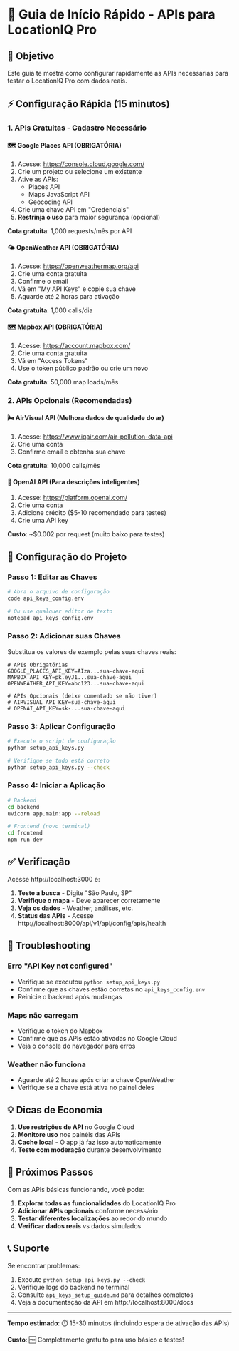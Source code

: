 # 🚀 Guia de Início Rápido - APIs para LocationIQ Pro

## 🎯 Objetivo
Este guia te mostra como configurar rapidamente as APIs necessárias para testar o LocationIQ Pro com dados reais.

## ⚡ Configuração Rápida (15 minutos)

### 1. APIs Gratuitas - Cadastro Necessário

#### 🗺️ Google Places API (OBRIGATÓRIA)
1. Acesse: https://console.cloud.google.com/
2. Crie um projeto ou selecione um existente
3. Ative as APIs:
   - Places API
   - Maps JavaScript API  
   - Geocoding API
4. Crie uma chave API em "Credenciais"
5. **Restrinja o uso** para maior segurança (opcional)

**Cota gratuita**: 1,000 requests/mês por API

#### 🌤️ OpenWeather API (OBRIGATÓRIA)
1. Acesse: https://openweathermap.org/api
2. Crie uma conta gratuita
3. Confirme o email
4. Vá em "My API Keys" e copie sua chave
5. Aguarde até 2 horas para ativação

**Cota gratuita**: 1,000 calls/dia

#### 🗺️ Mapbox API (OBRIGATÓRIA)
1. Acesse: https://account.mapbox.com/
2. Crie uma conta gratuita
3. Vá em "Access Tokens"
4. Use o token público padrão ou crie um novo

**Cota gratuita**: 50,000 map loads/mês

### 2. APIs Opcionais (Recomendadas)

#### 🌬️ AirVisual API (Melhora dados de qualidade do ar)
1. Acesse: https://www.iqair.com/air-pollution-data-api
2. Crie uma conta
3. Confirme email e obtenha sua chave

**Cota gratuita**: 10,000 calls/mês

#### 🤖 OpenAI API (Para descrições inteligentes)
1. Acesse: https://platform.openai.com/
2. Crie uma conta
3. Adicione crédito ($5-10 recomendado para testes)
4. Crie uma API key

**Custo**: ~$0.002 por request (muito baixo para testes)

## 🔧 Configuração do Projeto

### Passo 1: Editar as Chaves
```bash
# Abra o arquivo de configuração
code api_keys_config.env

# Ou use qualquer editor de texto
notepad api_keys_config.env
```

### Passo 2: Adicionar suas Chaves
Substitua os valores de exemplo pelas suas chaves reais:

```env
# APIs Obrigatórias
GOOGLE_PLACES_API_KEY=AIza...sua-chave-aqui
MAPBOX_API_KEY=pk.eyJ1...sua-chave-aqui  
OPENWEATHER_API_KEY=abc123...sua-chave-aqui

# APIs Opcionais (deixe comentado se não tiver)
# AIRVISUAL_API_KEY=sua-chave-aqui
# OPENAI_API_KEY=sk-...sua-chave-aqui
```

### Passo 3: Aplicar Configuração
```bash
# Execute o script de configuração
python setup_api_keys.py

# Verifique se tudo está correto
python setup_api_keys.py --check
```

### Passo 4: Iniciar a Aplicação
```bash
# Backend
cd backend
uvicorn app.main:app --reload

# Frontend (novo terminal)
cd frontend  
npm run dev
```

## ✅ Verificação

Acesse http://localhost:3000 e:

1. **Teste a busca** - Digite "São Paulo, SP"
2. **Verifique o mapa** - Deve aparecer corretamente
3. **Veja os dados** - Weather, análises, etc.
4. **Status das APIs** - Acesse http://localhost:8000/api/v1/api/config/apis/health

## 🚨 Troubleshooting

### Erro "API Key not configured"
- Verifique se executou `python setup_api_keys.py`
- Confirme que as chaves estão corretas no `api_keys_config.env`
- Reinicie o backend após mudanças

### Maps não carregam
- Verifique o token do Mapbox
- Confirme que as APIs estão ativadas no Google Cloud
- Veja o console do navegador para erros

### Weather não funciona
- Aguarde até 2 horas após criar a chave OpenWeather
- Verifique se a chave está ativa no painel deles

## 💡 Dicas de Economia

1. **Use restrições de API** no Google Cloud
2. **Monitore uso** nos painéis das APIs
3. **Cache local** - O app já faz isso automaticamente
4. **Teste com moderação** durante desenvolvimento

## 🎯 Próximos Passos

Com as APIs básicas funcionando, você pode:

1. **Explorar todas as funcionalidades** do LocationIQ Pro
2. **Adicionar APIs opcionais** conforme necessário
3. **Testar diferentes localizações** ao redor do mundo
4. **Verificar dados reais** vs dados simulados

## 📞 Suporte

Se encontrar problemas:

1. Execute `python setup_api_keys.py --check`
2. Verifique logs do backend no terminal
3. Consulte `api_keys_setup_guide.md` para detalhes completos
4. Veja a documentação da API em http://localhost:8000/docs

---

**Tempo estimado**: ⏱️ 15-30 minutos (incluindo espera de ativação das APIs)

**Custo**: 🆓 Completamente gratuito para uso básico e testes!
